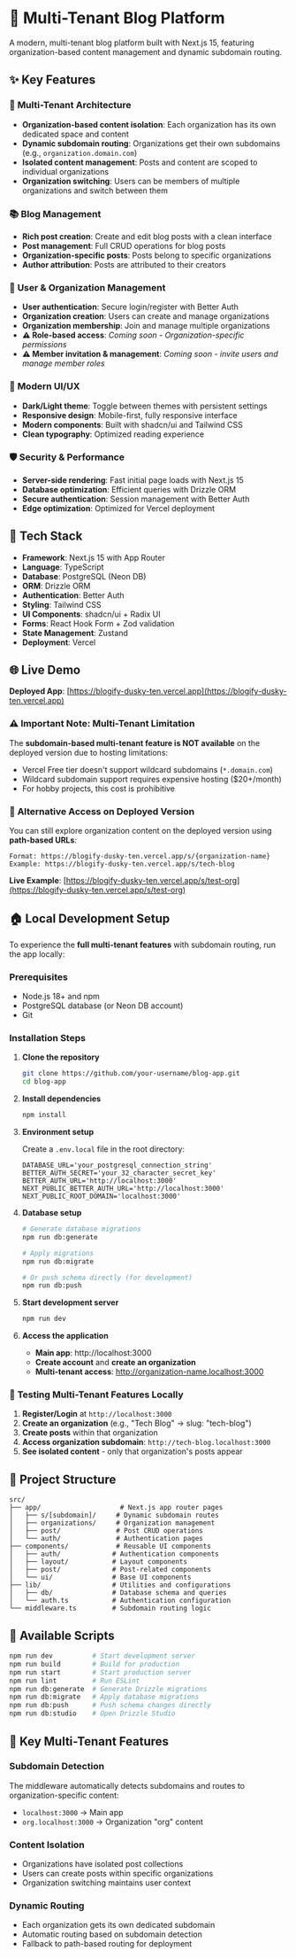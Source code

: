 # 📝 Multi-Tenant Blog Platform

A modern, multi-tenant blog platform built with Next.js 15, featuring organization-based content management and dynamic subdomain routing.

## ✨ Key Features

### 🏢 **Multi-Tenant Architecture** 
- **Organization-based content isolation**: Each organization has its own dedicated space and content
- **Dynamic subdomain routing**: Organizations get their own subdomains (e.g., `organization.domain.com`)
- **Isolated content management**: Posts and content are scoped to individual organizations
- **Organization switching**: Users can be members of multiple organizations and switch between them

### 📚 **Blog Management**
- **Rich post creation**: Create and edit blog posts with a clean interface
- **Post management**: Full CRUD operations for blog posts
- **Organization-specific posts**: Posts belong to specific organizations
- **Author attribution**: Posts are attributed to their creators

### 👥 **User & Organization Management**
- **User authentication**: Secure login/register with Better Auth
- **Organization creation**: Users can create and manage organizations
- **Organization membership**: Join and manage multiple organizations
- **⚠️ Role-based access**: *Coming soon - Organization-specific permissions*
- **⚠️ Member invitation & management**: *Coming soon - invite users and manage member roles*

### 🎨 **Modern UI/UX**
- **Dark/Light theme**: Toggle between themes with persistent settings
- **Responsive design**: Mobile-first, fully responsive interface
- **Modern components**: Built with shadcn/ui and Tailwind CSS
- **Clean typography**: Optimized reading experience

### 🛡️ **Security & Performance**
- **Server-side rendering**: Fast initial page loads with Next.js 15
- **Database optimization**: Efficient queries with Drizzle ORM
- **Secure authentication**: Session management with Better Auth
- **Edge optimization**: Optimized for Vercel deployment

## 🚀 Tech Stack

- **Framework**: Next.js 15 with App Router
- **Language**: TypeScript
- **Database**: PostgreSQL (Neon DB)
- **ORM**: Drizzle ORM
- **Authentication**: Better Auth
- **Styling**: Tailwind CSS
- **UI Components**: shadcn/ui + Radix UI
- **Forms**: React Hook Form + Zod validation
- **State Management**: Zustand
- **Deployment**: Vercel

## 🌐 Live Demo

**Deployed App**: [https://blogify-dusky-ten.vercel.app](https://blogify-dusky-ten.vercel.app)

### ⚠️ **Important Note: Multi-Tenant Limitation**

The **subdomain-based multi-tenant feature is NOT available** on the deployed version due to hosting limitations:

- Vercel Free tier doesn't support wildcard subdomains (`*.domain.com`)
- Wildcard subdomain support requires expensive hosting ($20+/month)
- For hobby projects, this cost is prohibitive

### 🔗 **Alternative Access on Deployed Version**

You can still explore organization content on the deployed version using **path-based URLs**:

```
Format: https://blogify-dusky-ten.vercel.app/s/{organization-name}
Example: https://blogify-dusky-ten.vercel.app/s/tech-blog
```

**Live Example**: [https://blogify-dusky-ten.vercel.app/s/test-org](https://blogify-dusky-ten.vercel.app/s/test-org)

## 🏠 **Local Development Setup**

To experience the **full multi-tenant features** with subdomain routing, run the app locally:

### Prerequisites

- Node.js 18+ and npm
- PostgreSQL database (or Neon DB account)
- Git

### Installation Steps

1. **Clone the repository**
   ```bash
   git clone https://github.com/your-username/blog-app.git
   cd blog-app
   ```

2. **Install dependencies**
   ```bash
   npm install
   ```

3. **Environment setup**
   
   Create a `.env.local` file in the root directory:
   ```env
   DATABASE_URL='your_postgresql_connection_string'
   BETTER_AUTH_SECRET='your_32_character_secret_key'
   BETTER_AUTH_URL='http://localhost:3000'
   NEXT_PUBLIC_BETTER_AUTH_URL='http://localhost:3000'
   NEXT_PUBLIC_ROOT_DOMAIN='localhost:3000'
   ```

4. **Database setup**
   ```bash
   # Generate database migrations
   npm run db:generate
   
   # Apply migrations
   npm run db:migrate
   
   # Or push schema directly (for development)
   npm run db:push
   ```

5. **Start development server**
   ```bash
   npm run dev
   ```

6. **Access the application**
   - **Main app**: http://localhost:3000
   - **Create account** and **create an organization**
   - **Multi-tenant access**: http://organization-name.localhost:3000

### 🎯 **Testing Multi-Tenant Features Locally**

1. **Register/Login** at `http://localhost:3000`
2. **Create an organization** (e.g., "Tech Blog" → slug: "tech-blog")
3. **Create posts** within that organization
4. **Access organization subdomain**: `http://tech-blog.localhost:3000`
5. **See isolated content** - only that organization's posts appear

## 📁 **Project Structure**

```
src/
├── app/                    # Next.js app router pages
│   ├── s/[subdomain]/     # Dynamic subdomain routes
│   ├── organizations/     # Organization management
│   ├── post/              # Post CRUD operations
│   └── auth/              # Authentication pages
├── components/            # Reusable UI components
│   ├── auth/             # Authentication components
│   ├── layout/           # Layout components
│   ├── post/             # Post-related components
│   └── ui/               # Base UI components
├── lib/                  # Utilities and configurations
│   ├── db/               # Database schema and queries
│   └── auth.ts           # Authentication configuration
└── middleware.ts         # Subdomain routing logic
```

## 🔧 **Available Scripts**

```bash
npm run dev          # Start development server
npm run build        # Build for production
npm run start        # Start production server
npm run lint         # Run ESLint
npm run db:generate  # Generate Drizzle migrations
npm run db:migrate   # Apply database migrations
npm run db:push      # Push schema changes directly
npm run db:studio    # Open Drizzle Studio
```

## 🌟 **Key Multi-Tenant Features**

### Subdomain Detection
The middleware automatically detects subdomains and routes to organization-specific content:
- `localhost:3000` → Main app
- `org.localhost:3000` → Organization "org" content

### Content Isolation
- Organizations have isolated post collections
- Users can create posts within specific organizations
- Organization switching maintains user context

### Dynamic Routing
- Each organization gets its own dedicated subdomain
- Automatic routing based on subdomain detection
- Fallback to path-based routing for deployment


